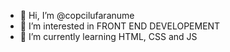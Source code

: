 - 👋 Hi, I’m @copcilufaranume
- 👀 I’m interested in FRONT END DEVELOPEMENT
- 🌱 I’m currently learning HTML, CSS and JS

<!---
copcilufaranume/copcilufaranume is a ✨ special ✨ repository because its `README.md` (this file) appears on your GitHub profile.
You can click the Preview link to take a look at your changes.
--->
